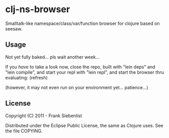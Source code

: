 # clj-ns-browser

Smalltalk-like namespace/class/var/function browser for clojure based on seesaw.

## Usage

Not yet fully baked... pls wait another week...

If you *have* to take a look now, close the repo, built with "lein deps" and "lein compile", and start your repl with "lein repl", and start the browser thru evaluating: (refresh)

(however, it may not even run on your environment yet... patience...)

## License

Copyright (C) 2011 - Frank Siebenlist

Distributed under the Eclipse Public License, the same as Clojure
uses. See the file COPYING.
